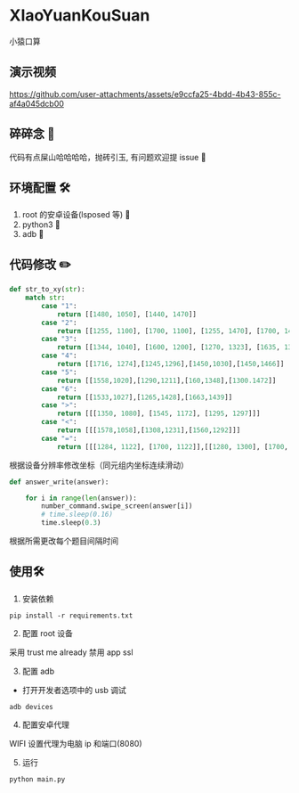 # XIaoYuanKouSuan

小猿口算

## 演示视频

https://github.com/user-attachments/assets/e9ccfa25-4bdd-4b43-855c-af4a045dcb00

## 碎碎念 :thought_balloon:

代码有点屎山哈哈哈哈，抛砖引玉, 有问题欢迎提 issue :bug:

## 环境配置 :hammer_and_wrench:

1. root 的安卓设备(lsposed 等) :iphone:
2. python3 :snake:
3. adb :electric_plug:

## 代码修改 :pencil2:

```python
def str_to_xy(str):
    match str:
        case "1":
            return [[1480, 1050], [1440, 1470]]
        case "2":
            return [[1255, 1100], [1700, 1100], [1255, 1470], [1700, 1470]]
        case "3":
            return [[1344, 1040], [1600, 1200], [1270, 1323], [1635, 1379], [1249, 1588]]
        case "4":
            return [[1716, 1274],[1245,1296],[1450,1030],[1450,1466]]
        case "5":
            return [[1558,1020],[1290,1211],[160,1348],[1300.1472]]
        case "6":
            return [[1533,1027],[1265,1428],[1663,1439]]
        case ">":
            return [[[1350, 1080], [1545, 1172], [1295, 1297]]]
        case "<":
            return [[[1578,1058],[1308,1231],[1560,1292]]]
        case "=":
            return [[[1284, 1122], [1700, 1122]],[[1280, 1300], [1700, 1300]]]
```

根据设备分辨率修改坐标（同元组内坐标连续滑动）

```python
def answer_write(answer):

    for i in range(len(answer)):
        number_command.swipe_screen(answer[i])
        # time.sleep(0.16)
        time.sleep(0.3)
```

根据所需更改每个题目间隔时间

## 使用:hammer_and_wrench:

1. 安装依赖

```shell
pip install -r requirements.txt
```

2. 配置 root 设备

采用 trust me already 禁用 app ssl

3. 配置 adb

- 打开开发者选项中的 usb 调试

```shell
adb devices
```

4. 配置安卓代理

WIFI 设置代理为电脑 ip 和端口(8080)

5. 运行

```shell
python main.py
```
